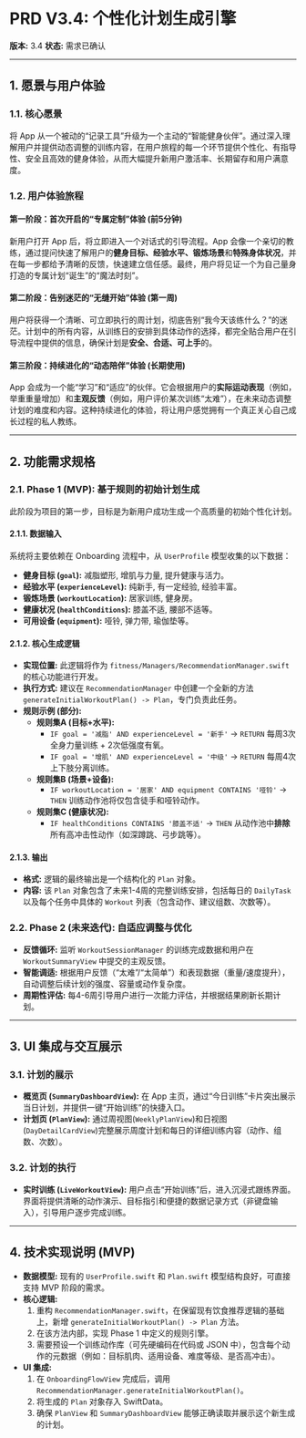 # PRD V3.4: 个性化计划生成引擎

**版本:** 3.4
**状态:** 需求已确认

---

## 1. 愿景与用户体验

### 1.1. 核心愿景

将 App 从一个被动的“记录工具”升级为一个主动的“智能健身伙伴”。通过深入理解用户并提供动态调整的训练内容，在用户旅程的每一个环节提供个性化、有指导性、安全且高效的健身体验，从而大幅提升新用户激活率、长期留存和用户满意度。

### 1.2. 用户体验旅程

#### 第一阶段：首次开启的“专属定制”体验 (前5分钟)
新用户打开 App 后，将立即进入一个对话式的引导流程。App 会像一个亲切的教练，通过提问快速了解用户的**健身目标、经验水平、锻炼场景**和**特殊身体状况**，并在每一步都给予清晰的反馈，快速建立信任感。最终，用户将见证一个为自己量身打造的专属计划“诞生”的“魔法时刻”。

#### 第二阶段：告别迷茫的“无缝开始”体验 (第一周)
用户将获得一个清晰、可立即执行的周计划，彻底告别“我今天该练什么？”的迷茫。计划中的所有内容，从训练日的安排到具体动作的选择，都完全贴合用户在引导流程中提供的信息，确保计划是**安全、合适、可上手**的。

#### 第三阶段：持续进化的“动态陪伴”体验 (长期使用)
App 会成为一个能“学习”和“适应”的伙伴。它会根据用户的**实际运动表现**（例如，举重重量增加）和**主观反馈**（例如，用户评价某次训练“太难”），在未来动态调整计划的难度和内容。这种持续进化的体验，将让用户感觉拥有一个真正关心自己成长过程的私人教练。

---

## 2. 功能需求规格

### 2.1. Phase 1 (MVP): 基于规则的初始计划生成

此阶段为项目的第一步，目标是为新用户成功生成一个高质量的初始个性化计划。

#### 2.1.1. 数据输入
系统将主要依赖在 Onboarding 流程中，从 `UserProfile` 模型收集的以下数据：
*   **健身目标 (`goal`):** 减脂塑形, 增肌与力量, 提升健康与活力。
*   **经验水平 (`experienceLevel`):** 纯新手, 有一定经验, 经验丰富。
*   **锻炼场景 (`workoutLocation`):** 居家训练, 健身房。
*   **健康状况 (`healthConditions`):** 膝盖不适, 腰部不适等。
*   **可用设备 (`equipment`):** 哑铃, 弹力带, 瑜伽垫等。

#### 2.1.2. 核心生成逻辑
*   **实现位置:** 此逻辑将作为 `fitness/Managers/RecommendationManager.swift` 的核心功能进行开发。
*   **执行方式:** 建议在 `RecommendationManager` 中创建一个全新的方法 `generateInitialWorkoutPlan() -> Plan`，专门负责此任务。
*   **规则示例 (部分):**
    *   **规则集A (目标+水平):**
        *   `IF goal = '减脂' AND experienceLevel = '新手'` -> `RETURN` 每周3次全身力量训练 + 2次低强度有氧。
        *   `IF goal = '增肌' AND experienceLevel = '中级'` -> `RETURN` 每周4次上下肢分离训练。
    *   **规则集B (场景+设备):**
        *   `IF workoutLocation = '居家' AND equipment CONTAINS '哑铃'` -> `THEN` 训练动作池将仅包含徒手和哑铃动作。
    *   **规则集C (健康状况):**
        *   `IF healthConditions CONTAINS '膝盖不适'` -> `THEN` 从动作池中**排除**所有高冲击性动作（如深蹲跳、弓步跳等）。

#### 2.1.3. 输出
*   **格式:** 逻辑的最终输出是一个结构化的 `Plan` 对象。
*   **内容:** 该 `Plan` 对象包含了未来1-4周的完整训练安排，包括每日的 `DailyTask` 以及每个任务中具体的 `Workout` 列表（包含动作、建议组数、次数等）。

### 2.2. Phase 2 (未来迭代): 自适应调整与优化
*   **反馈循环:** 监听 `WorkoutSessionManager` 的训练完成数据和用户在 `WorkoutSummaryView` 中提交的主观反馈。
*   **智能调适:** 根据用户反馈（“太难”/“太简单”）和表现数据（重量/速度提升），自动调整后续计划的强度、容量或动作复杂度。
*   **周期性评估:** 每4-6周引导用户进行一次能力评估，并根据结果刷新长期计划。

---

## 3. UI 集成与交互展示

### 3.1. 计划的展示
*   **概览页 (`SummaryDashboardView`):** 在 App 主页，通过“今日训练”卡片突出展示当日计划，并提供一键“开始训练”的快捷入口。
*   **计划页 (`PlanView`):** 通过周视图(`WeeklyPlanView`)和日视图(`DayDetailCardView`)完整展示周度计划和每日的详细训练内容（动作、组数、次数）。

### 3.2. 计划的执行
*   **实时训练 (`LiveWorkoutView`):** 用户点击“开始训练”后，进入沉浸式跟练界面。界面将提供清晰的动作演示、目标指引和便捷的数据记录方式（非键盘输入），引导用户逐步完成训练。

---

## 4. 技术实现说明 (MVP)

*   **数据模型:** 现有的 `UserProfile.swift` 和 `Plan.swift` 模型结构良好，可直接支持 MVP 阶段的需求。
*   **核心逻辑:**
    1.  重构 `RecommendationManager.swift`，在保留现有饮食推荐逻辑的基础上，新增 `generateInitialWorkoutPlan() -> Plan` 方法。
    2.  在该方法内部，实现 Phase 1 中定义的规则引擎。
    3.  需要预设一个训练动作库（可先硬编码在代码或 JSON 中），包含每个动作的元数据（例如：目标肌肉、适用设备、难度等级、是否高冲击）。
*   **UI 集成:**
    1.  在 `OnboardingFlowView` 完成后，调用 `RecommendationManager.generateInitialWorkoutPlan()`。
    2.  将生成的 `Plan` 对象存入 SwiftData。
    3.  确保 `PlanView` 和 `SummaryDashboardView` 能够正确读取并展示这个新生成的计划。

